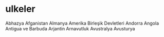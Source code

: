 # ulkeler
Abhazya
Afganistan
Almanya
Amerika Birleşik Devletleri
Andorra
Angola
Antigua ve Barbuda
Arjantin
Arnavutluk
Avustralya
Avusturya
